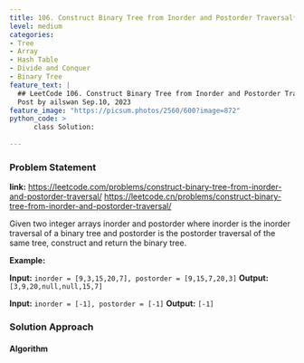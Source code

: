 ```yaml
---
title: 106. Construct Binary Tree from Inorder and Postorder Traversal*
level: medium
categories:
- Tree
- Array
- Hash Table
- Divide and Conquer
- Binary Tree
feature_text: |
  ## LeetCode 106. Construct Binary Tree from Inorder and Postorder Traversal
  Post by ailswan Sep.10, 2023
feature_image: "https://picsum.photos/2560/600?image=872"
python_code: >
      class Solution:
   
---
```


### Problem Statement
**link:**
https://leetcode.com/problems/construct-binary-tree-from-inorder-and-postorder-traversal/
https://leetcode.cn/problems/construct-binary-tree-from-inorder-and-postorder-traversal/


Given two integer arrays inorder and postorder where inorder is the inorder traversal of a binary tree and postorder is the postorder traversal of the same tree, construct and return the binary tree.

**Example:**

**Input:** `inorder = [9,3,15,20,7], postorder = [9,15,7,20,3]`
**Output:** `[3,9,20,null,null,15,7]`
 
**Input:** `inorder = [-1], postorder = [-1]`
**Output:** `[-1]`
 

### Solution Approach

 
#### Algorithm
 
